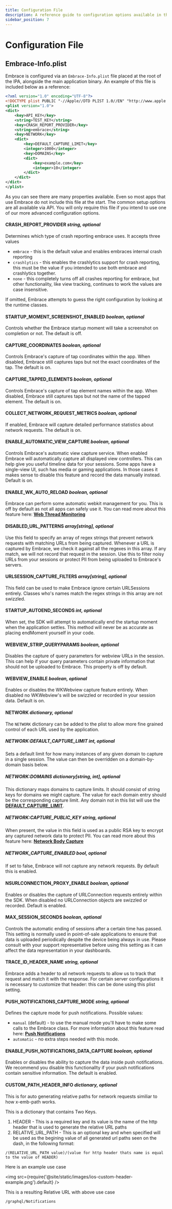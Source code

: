 ```yaml
---
title: Configuration File
description: A reference guide to configuration options available in the iOS SDK
sidebar_position: 7
---
```


# Configuration File

## Embrace-Info.plist

Embrace is configured via an `Embrace-Info.plist` file placed at the root of the IPA, alongside the main application binary. An example of this file is included below as a reference:

```xml
<?xml version="1.0" encoding="UTF-8"?>
<!DOCTYPE plist PUBLIC "-//Apple//DTD PLIST 1.0//EN" "http://www.apple.com/DTDs/PropertyList-1.0.dtd">
<plist version="1.0">
<dict>
	<key>API_KEY</key>
	<string>TEST_KEY</string>
	<key>CRASH_REPORT_PROVIDER</key>
	<string>embrace</string>
	<key>NETWORK</key>
	<dict>
		<key>DEFAULT_CAPTURE_LIMIT</key>
		<integer>1000</integer>
		<key>DOMAINS</key>
		<dict>
			<key>example.com</key>
			<integer>10</integer>
		</dict>
	</dict>
</dict>
</plist>
```
As you can see there are many properties available. Even so most apps that use Embrace do not include this file at the start. The common setup options are all available via API. You will only require this file if you intend to use one of our more advanced configuration options.

#### CRASH_REPORT_PROVIDER *string, optional*

Determines which type of crash reporting embrace uses. It accepts three values
* `embrace` - this is the default value and enables embraces internal crash reporting
* `crashlytics` - this enables the crashlytics support for crash reporting, this must be the value if you intended to use both embrace and crashlytics together. 
* `none` - this completely turns off all crashes reporting for embrace, but other functionality, like view tracking, continues to work
the values are case insensitive. 

If omitted, Embrace attempts to guess the right configuration by looking at the runtime classes.

#### STARTUP_MOMENT_SCREENSHOT_ENABLED *boolean, optional*

Controls whether the Embrace startup moment will take a screenshot on completion or not. The default is off.

#### CAPTURE_COORDINATES *boolean, optional*

Controls Embrace's capture of tap coordinates within the app. When disabled, Embrace still captures taps but not the exact coordinates of the tap. The default is on.

#### CAPTURE_TAPPED_ELEMENTS *boolean, optional*

Controls Embrace's capture of tap element names within the app. When disabled, Embrace still captures taps but not the name of the tapped element. The default is on.

#### COLLECT_NETWORK_REQUEST_METRICS *boolean, optional*

If enabled, Embrace will capture detailed performance statistics about network requests. The default is on.

#### ENABLE_AUTOMATIC_VIEW_CAPTURE *boolean, optional*

Controls Embrace's automatic view capture service. When enabled Embrace will automatically capture all displayed view controllers. This can help give you useful timeline data for your sessions. Some apps have a single-view UI, such has media or gaming applications. In those cases it makes sense to disable this feature and record the data manually instead. Default is on.

#### ENABLE_WK_AUTO_RELOAD *boolean, optional*

Embrace can perform some automatic webkit management for you. This is off by default as not all apps can safely use it. You can read more about this feature here: [**Web Thread Monitoring**](/ios/features/web-thread-monitoring)

#### DISABLED_URL_PATTERNS *array[string], optional*

Use this field to specify an array of regex strings that prevent network requests with matching URLs from being captured. Whenever a URL is captured by Embrace, we check it against all the regexes in this array. If any match, we will not record that request in the session. Use this to filter noisy URLs from your sessions or protect PII from being uploaded to Embrace's servers.

#### URLSESSION_CAPTURE_FILTERS *array[string], optional*

This field can be used to make Embrace ignore certain URLSessions entirely. Classes who's names match the regex strings in this array are not swizzled.

#### STARTUP_AUTOEND_SECONDS *int, optional*

When set, the SDK will attempt to automatically end the startup moment when the application settles. This method will never be as accurate as placing endMoment yourself in your code.

#### WEBVIEW_STRIP_QUERYPARAMS *boolean, optional*

Disables the capture of query parameters for webview URLs in the session. This can help if your query parameters contain private information that should not be uploaded to Embrace. This property is off by default.

#### WEBVIEW_ENABLE *boolean, optional*

Enables or disables the WKWebview capture feature entirely. When disabled no WKWebview's will be swizzled or recorded in your session data. Default is on.

#### NETWORK *dictionary, optional*

The `NETWORK` dictionary can be added to the plist to allow more fine grained control of each URL used by the application.

##### NETWORK:DEFAULT_CAPTURE_LIMIT *int, optional*

Sets a default limit for how many instances of any given domain to capture in a single session. The value can then be overridden on a domain-by-domain basis below.

##### NETWORK:DOMAINS *dictionary[string, int], optional*

This dictionary maps domains to capture limits. It should consist of string keys for domains we might capture. The value for each domain entry should be the corresponding capture limit. Any domain not in this list will use the [**DEFAULT_CAPTURE_LIMIT**](#networkdefault_capture_limit-int-optional).

##### NETWORK:CAPTURE_PUBLIC_KEY *string, optional*

When present, the value in this field is used as a public RSA key to encrypt any captured network data to protect PII. You can read more about this feature here: [**Network Body Capture**](/ios/features/network-body-capture)

##### NETWORK_CAPTURE_ENABLED *bool, optional*

If set to false, Embrace will not capture any network requests. By default this is enabled.

#### NSURLCONNECTION_PROXY_ENABLE *boolean, optional*

Enables or disables the capture of URLConnection requests entirely within the SDK. When disabled no URLConnection objects are swizzled or recorded. Default is enabled.

#### MAX_SESSION_SECONDS *boolean, optional*

Controls the automatic ending of sessions after a certain time has passed. This setting is normally used in point-of-sale applications to ensure that data is uploaded periodically despite the device being always in use. Please consult with your support representative before using this setting as it can affect the data representation in your dashboards.

#### TRACE_ID_HEADER_NAME *string, optional*

Embrace adds a header to all network requests to allow us to track that request and match it with the response. For certain server configurations it is necessary to customize that header: this can be done using this plist setting.

#### PUSH_NOTIFICATIONS_CAPTURE_MODE *string, optional*

Defines the capture mode for push notifications. Possible values:
* `manual` (default) - to use the manual mode you'll have to make some calls to the Embrace class. For more information about this feature read here: [**Push Notifications**](/ios/features/push-notifications)
* `automatic` - no extra steps needed with this mode.

#### ENABLE_PUSH_NOTIFICATIONS_DATA_CAPTURE *boolean, optional*

Enables or disables the ability to capture the data inside push notifications. We recommend you disable this functionallty if your push notifications contain sensitive information. The default is enabled.

#### CUSTOM_PATH_HEADER_INFO *dictionary, optional*

This is for auto generating relative paths for network requests similiar to how x-emb-path works.

This is a dictionary that contains Two Keys.

1. HEADER - This is a required key and its value is the name of the http header that is used to generate the relative URL paths
2. RELATIVE_URL_PATH - This is an optional key and when specified will be used as the begining value of all generated url paths seen on the dash, in the following format:
``` 
/(RELATIVE_URL_PATH value)/(value for http header thats name is equal to the value of HEADER)
```

Here is an example use case

<img src={require('@site/static/images/ios-custom-header-example.png').default} />

This is a resulting Relative URL with above use case
```
/graphql/Notifications
```
